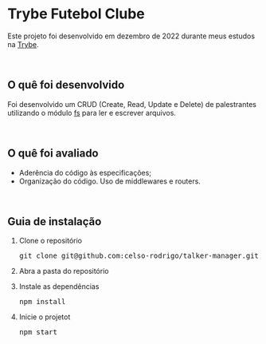 <h1>Trybe Futebol Clube</h1>
<p>Este projeto foi desenvolvido em dezembro de 2022 durante meus estudos na <a href="https://www.betrybe.com/">Trybe</a>.</p>

<br/>

<h2>O quê foi desenvolvido</h2>
<p>Foi desenvolvido um CRUD (Create, Read, Update e Delete) de palestrantes utilizando o módulo <a href="https://nodejs.org/api/fs.html">fs</a> para ler e escrever arquivos.<p>
<br/>
  
<h2>O quê foi avaliado</h2>
<ul>
  <li>Aderência do código às especificações;</li>
  <li>Organização do código. Uso de middlewares e routers.</li>
</ul>

<br/>

<h2>Guia de instalação</h2> 
<ol>
  <li>
    <p>Clone o repositório</p>
    <pre>git clone git@github.com:celso-rodrigo/talker-manager.git</pre>
  </li>
  <li>
    <p>Abra a pasta do repositório</p>
  </li>
  <li>
    <p>Instale as dependências</p>
    <pre>npm install</pre>
  </li>
  <li>
    <p>Inicie o projetot</p>
    <pre>npm start</pre>
  </li>
</ol>
